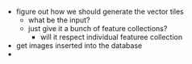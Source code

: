 - figure out how we should generate the vector tiles
  - what be the input?
  - just give it a bunch of feature collections?
	 - will it respect individual featuree collection
- get images inserted into the database
- 
